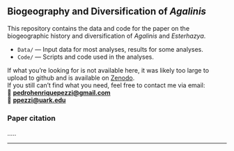 ## Biogeography and Diversification of *Agalinis*

This repository contains the data and code for the paper on the biogeographic history and diversification of *Agalinis* and *Esterhazya*.

- `Data/` — Input data for most analyses, results for some analyses.
- `Code/` — Scripts and code used in the analyses.

If what you’re looking for is not available here, it was likely too large to upload to github and is available on [Zenodo]().  
If you still can’t find what you need, feel free to contact me via email:  
📧 **pedrohenriquepezzi@gmail.com**  
📧 **ppezzi@uark.edu**

### Paper citation
.....

---

